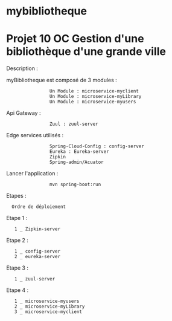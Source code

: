 # mybibliotheque

# Projet 10 OC Gestion d'une bibliothèque d'une grande ville

Description :
  
  myBibliotheque est composé de 3 modules :  
  
                    Un Module : microservice-myclient
                    Un Module : microservice-myLibrary
                    Un Module : microservice-myusers
                    
  Api Gateway :
 
                    Zuul : zuul-server

  Edge services utilisés : 
                    
                    Spring-Cloud-Config : config-server
                    Eureka : Eureka-server
                    Zipkin
                    Spring-admin/Acuator

Lancer l'application : 
                    
                    mvn spring-boot:run

Etapes : 

      Ordre de déploiement

Etape 1 : 
      
       1 _ Zipkin-server
      
Etape 2 : 
      
       1 _ config-server
       2 _ eureka-server
       
Etape 3 : 
      
       1 _ zuul-server
       
Etape 4 : 
      
       1 _ microservice-myusers
       2 _ microservice-myLibrary
       3 _ microservice-myclient
       
      
